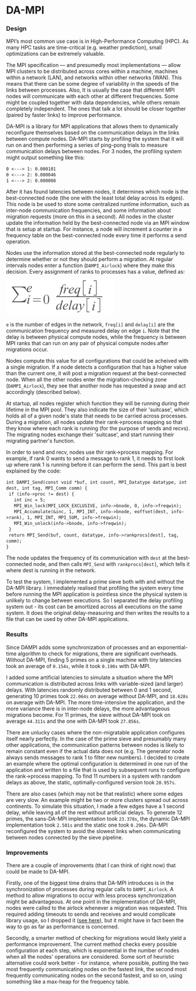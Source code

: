 
# DA-MPI

### Design

MPI’s most common use case is in High-Performance Computing (HPC). As many HPC tasks are time-critical (e.g. weather prediction), small optimizations can be extremely valuable. 

The MPI specification — and presumedly most implementations — allow MPI clusters to be distributed across cores within a machine, machines within a network (LAN), and networks within other networks (WAN). This means that there can be some degree of variability in the speeds of the links between processes. Also, It is usually the case that different MPI nodes will communicate with each other at different frequencies. Some might be coupled together with data dependencies, while others remain completely independent. The ones that talk a lot should be closer together (paired by faster links) to improve performance.

DA-MPI is a library for MPI applications that allows them to dynamically reconfigure themselves based on the communication delays in the links between compute nodes. DA-MPI starts by profiling the system that it will run on and then performing a series of ping-pong trials to measure communication delays between nodes. For 3 nodes, the profiling system might output something like this:
```
0 <---> 1: 0.000101
0 <---> 2: 0.000046
1 <---> 2: 0.000008
```
After it has found latencies between nodes, it determines which node is the best-connected node (the one with the least total delay across its edges). This node is be used to store some centralized runtime information, such as inter-node communication frequencies, and some information about migration requests (more on this in a second). All nodes in the cluster update the information held by the best-connected node via an MPI window that is setup at startup. For instance, a node will increment a counter in a frequency table on the best-connected node every time it performs a send operation.

Nodes use the information stored at the best-connected node regularly to determine whether or not they should perform a migration. At regular intervals nodes enter a function (`DAMPI_Airlock`) where they make this decision. Every assignment of ranks to processes has a value, defined as:
 
![config value](sum.png)

`e` is the number of edges in the network, `freq[i]` and `delay[i]` are the communication frequency and measured delay on edge `i`. Note that the delay is between physical compute nodes, while the frequency is between MPI ranks that can run on any pair of physical compute nodes after migrations occur.

Nodes compute this value for all configurations that could be acheived with a single migration. If a node detects a configuration that has a higher value than the current one, it will post a migration request at the best-connected node. When all the other nodes enter the migration-checking zone (`DAMPI_Airlock`), they see that another node has requested a swap and act accordingly (described below).

At startup, all nodes register which function they will be running during their lifetime in the MPI pool. They also indicate the size of their 'suitcase', which holds all of a given node's state that needs to be carried across processes. During a migration, all nodes update their rank->process mapping so that they know where each rank is running (for the purpose of sends and recvs). The migrating nodes exchange their 'suitcase', and start running their migrating partner's function.

In order to send and recv, nodes use thir rank->process mapping. For example, if rank 0 wants to send a message to rank 1, it needs to first look up where rank 1 is running before it can perform the send. This part is best explained by the code:

 ```
 int DAMPI_Send(const void *buf, int count, MPI_Datatype datatype, int dest, int tag, MPI_Comm comm) {
  if (info->proc != dest) {
    int inc = 5; 
    MPI_Win_lock(MPI_LOCK_EXCLUSIVE, info->bnode, 0, info->freqwin);
    MPI_Accumulate(&inc, 1, MPI_INT, info->bnode, eoffset(dest, info->rank), 1, MPI_INT, MPI_SUM, info->freqwin);
    MPI_Win_unlock(info->bnode, info->freqwin);
  }
  return MPI_Send(buf, count, datatype, info->rankprocs[dest], tag, comm);            
} 
 ```
The node updates the frequency of its communication with `dest` at the best-connected node, and then calls `MPI_Send` with `rankprocs[dest]`, which tells it where dest is running in the network.

To test the system, I implemented a prime sieve both with and without the DA-MPI library. I immediately realised that profiling the system every time before running the MPI application is pointless since the physical system is unlikely to change between executions. So I separated the delay profiling system out - its cost can be amortized across all executions on the same system. It does the original delay-measuring and then writes the results to a file that can be used by other DA-MPI applications.

### Results

Since DAMPI adds some synchronization of processes and an exponential-time algorithm to check for migrations, there are significant overheads. Without DA-MPI, finding 5 primes on a single machine with tiny latencies took an average of `0.154s`, while it took `0.190s` with DA-MPI. 

I added some artificial latencies to simulate a situation where the MPI communication is distributed across links with variable-sized (and larger) delays. With latencies randomly distributed between 0 and 1 second, generating 10 primes took `22.064s` on average without DA-MPI, and `18.628s` on average with DA-MPI. The more time-intensive the application, and the more variance there is in inter-node delays, the more advantageous migrations become. For 11 primes, the sieve without DA-MPI took on average `44.311s` and the one with DA-MPI took `27.856s`. 

There are unlucky cases where the non-migratable application configures itself nearly perfectly. In the case of the prime sieve and presumably many other applications, the communication patterns between nodes is likely to remain constant even if the actual data does not (e.g. The generator node always sends messages to rank 1 to filter new numbers). I decided to create an example where the optimal configuration is determined in one run of the application and written to a file that is used by subsequent runs to configure the rank->process mapping. To find 11 numbers in a system with random delays as above, the static, optimally-configured version took `20.957s`. 

There are also cases (which may not be that realistic) where some edges are very slow. An example might be two or more clusters spread out across continents. To simulate this situation, I made a few edges have a 1 second delay, while leaving all of the rest without artificial delays. To generate 12 primes, the sans-DA-MPI implementation took `23.378s`, the dynamic DA-MPI implementation took `2.501s` and the static one took `0.296s`. DA-MPI reconfigured the system to avoid the slowest links when communicating between nodes connected by the sieve pipeline.


### Improvements

There are a couple of improvements (that I can think of right now) that could be made to DA-MPI. 

Firstly, one of the biggest time drains that DA-MPI introduces is in the synchronization of processes during regular calls to `DAMPI_Airlock`. A method to allow migrations to occur with less process synchronization might be advantageous. At one point in the implementation of DA-MPI, nodes were called to the airlock whenever a migration was requested. This required adding timeouts to sends and receives and would complicate library usage, so I dropped it ([see here](https://github.com/bnwlkr/DA-MPI/commit/491afd966e6af74b04a898f84c90ae94fd624c1e)), but it might have in fact been the way to go as far as performance is concerned.

Secondly, a smarter method of checking for migrations would likely yield a performance improvement. The current method checks every possible configuration at each step, which is exponential in the number of nodes when all the nodes' operations are considered. Some sort of heuristic alternative could work better - for instance, where possible, putting the two most frequently communicating nodes on the fastest link, the second most frequently communicating nodes on the second fastest, and so on, using something like a max-heap for the frequency table.
